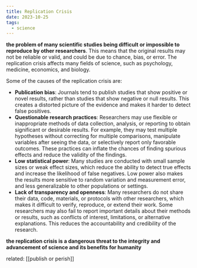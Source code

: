 ```yaml
---
title: Replication Crisis
date: 2023-10-25
tags:
  - science
---
```

**the problem of many scientific studies being difficult or impossible to reproduce by other researchers**. This means that the original results may not be reliable or valid, and could be due to chance, bias, or error. The replication crisis affects many fields of science, such as psychology, medicine, economics, and biology. 

Some of the causes of the replication crisis are:

- **Publication bias**: Journals tend to publish studies that show positive or novel results, rather than studies that show negative or null results. This creates a distorted picture of the evidence and makes it harder to detect false positives. 
- **Questionable research practices**: Researchers may use flexible or inappropriate methods of data collection, analysis, or reporting to obtain significant or desirable results. For example, they may test multiple hypotheses without correcting for multiple comparisons, manipulate variables after seeing the data, or selectively report only favorable outcomes. These practices can inflate the chances of finding spurious effects and reduce the validity of the findings. 
- **Low statistical power**: Many studies are conducted with small sample sizes or weak effect sizes, which reduce the ability to detect true effects and increase the likelihood of false negatives. Low power also makes the results more sensitive to random variation and measurement error, and less generalizable to other populations or settings. 
- **Lack of transparency and openness**: Many researchers do not share their data, code, materials, or protocols with other researchers, which makes it difficult to verify, reproduce, or extend their work. Some researchers may also fail to report important details about their methods or results, such as conflicts of interest, limitations, or alternative explanations. This reduces the accountability and credibility of the research. 

**the replication crisis is a dangerous threat to the integrity and advancement of science and its benefits for humanity**

related: [[publish or perish]]